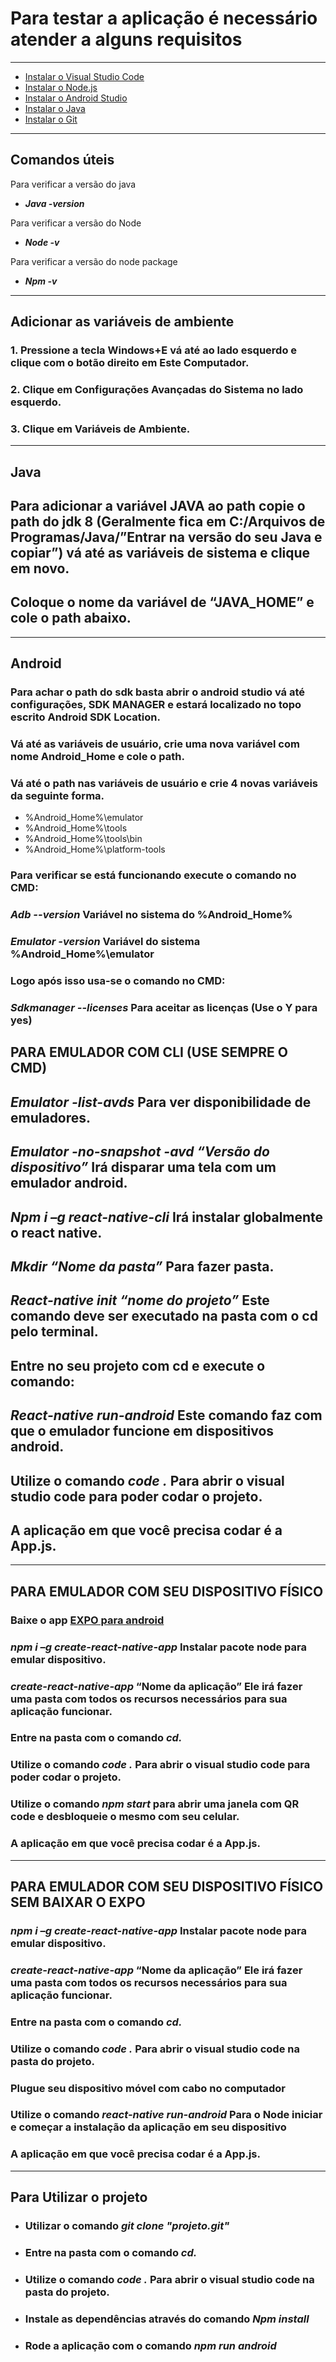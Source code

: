 # Para testar a aplicação é necessário atender a alguns requisitos

***
* [Instalar o Visual Studio Code](https://code.visualstudio.com/download)
* [Instalar o Node.js](https://nodejs.org/en/download/)
* [Instalar o Android Studio](https://developer.android.com/studio/install?hl=pt-br)
* [Instalar o Java](https://www.oracle.com/technetwork/java/javase/downloads/jdk8-downloads-2133151.html)
* [Instalar o Git](https://git-scm.com/downloads)
***
## Comandos úteis
Para verificar a versão do java
* ___Java -version___


Para verificar a versão do Node
* ___Node -v___

Para verificar a versão do node package
* ___Npm -v___
***
## Adicionar as variáveis de ambiente

### 1. Pressione a tecla Windows+E vá até ao lado esquerdo e clique com o botão direito em Este Computador.
### 2. Clique em Configurações Avançadas do Sistema no lado esquerdo.
### 3. Clique em Variáveis de Ambiente.
***
## Java

## Para adicionar a variável JAVA ao path copie o path do jdk 8 (Geralmente fica em C:/Arquivos de Programas/Java/”Entrar na versão do seu Java e copiar”) vá até as variáveis de sistema e clique em novo.
## Coloque o nome da variável de “JAVA_HOME” e cole o path abaixo.
***
## Android
### Para achar o path do sdk basta abrir o android studio vá até configurações, SDK MANAGER e estará localizado no topo escrito Android SDK Location.
### Vá até as variáveis de usuário, crie uma nova variável com nome Android_Home e cole o path.
### Vá até o path nas variáveis de usuário e crie 4 novas variáveis da seguinte forma.
* %Android_Home%\emulator
* %Android_Home%\tools
* %Android_Home%\tools\bin
* %Android_Home%\platform-tools
### Para verificar se está funcionando execute o comando no CMD:


### ***Adb  --version***	Variável no sistema do %Android_Home%

### ***Emulator -version*** Variável do sistema %Android_Home%\emulator

### Logo após isso usa-se o comando no CMD:

### ***Sdkmanager --licenses*** 			Para aceitar as licenças (Use o Y para yes)

## 	**PARA EMULADOR COM CLI (USE SEMPRE O CMD)**

## ***Emulator -list-avds***				Para ver disponibilidade de emuladores.
## ***Emulator -no-snapshot -avd “Versão do dispositivo”***  Irá disparar uma tela com um emulador android.
## ***Npm i –g react-native-cli*** 		Irá instalar globalmente o react native. 
## ***Mkdir 	“Nome da pasta”***						Para fazer pasta.
## ***React-native init “nome do projeto”*** 		Este comando deve ser executado na pasta com o cd pelo terminal.
## Entre no seu projeto com cd e execute o comando:
## ***React-native run-android***			Este comando faz com que o emulador funcione em dispositivos android.
## Utilize o comando ***code .*** 			Para abrir o visual studio code para poder codar o projeto.
## A aplicação em que você precisa codar é a App.js.
***
## 	**PARA EMULADOR COM SEU DISPOSITIVO FÍSICO**

### Baixe o app [EXPO para android](https://play.google.com/store/apps/details?id=host.exp.exponent&hl=pt_BR)
### ***npm i –g create-react-native-app*** 		Instalar pacote node para emular dispositivo.
### ***create-react-native-app*** “Nome da aplicação” Ele irá fazer uma pasta com todos os recursos necessários para sua aplicação funcionar.
### Entre na pasta com o comando ***cd.***
### Utilize o comando ***code .*** 			Para abrir o visual studio code para poder codar o projeto.
### Utilize o comando ***npm start*** para abrir uma janela com QR code e desbloqueie o mesmo com seu celular.
### A aplicação em que você precisa codar é a App.js.
***
## 	**PARA EMULADOR COM SEU DISPOSITIVO FÍSICO SEM BAIXAR O EXPO**
### ***npm i –g create-react-native-app*** 		Instalar pacote node para emular dispositivo.
### ***create-react-native-app*** “Nome da aplicação” Ele irá fazer uma pasta com todos os recursos necessários para sua aplicação funcionar.
### Entre na pasta com o comando ***cd.***
### Utilize o comando ***code .*** Para abrir o visual studio code na pasta do projeto.
### Plugue seu dispositivo móvel com cabo no computador
### Utilize o comando ***react-native run-android*** Para o Node iniciar e começar a instalação da aplicação em seu dispositivo
### A aplicação em que você precisa codar é a App.js.
***
## **Para Utilizar o projeto**
* ### Utilizar o comando ***git clone "projeto.git"*** 
* ### Entre na pasta com o comando ***cd.***
* ### Utilize o comando ***code .*** Para abrir o visual studio code na pasta do projeto.
* ### Instale as dependências através do comando ***Npm install***
* ### Rode a aplicação com o comando ***npm run android***
